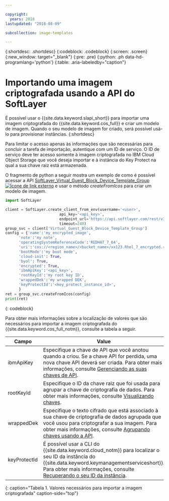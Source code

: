 ```yaml
---

copyright:
  years: 2018
lastupdated: "2018-08-09"

subcollection: image-templates

---
```


{:shortdesc: .shortdesc}
{:codeblock: .codeblock}
{:screen: .screen}
{:new_window: target="_blank"}
{:pre: .pre}
{:python: .ph data-hd-programlang='python'}
{:table: .aria-labeledby="caption"}


# Importando uma imagem criptografada usando a API do SoftLayer

É possível usar o {{site.data.keyword.slapi_short}} para importar uma imagem criptografada do {{site.data.keyword.cos_full}}
e criar um modelo de imagem. Quando o seu modelo de imagem for criado, será possível usá-lo para provisionar instâncias.
{:shortdesc}

Para limitar o acesso apenas às informações que são necessárias para concluir a tarefa de importação, autentique com um ID de serviço. O ID de serviço deve ter acesso somente à imagem criptografada no IBM Cloud Object Storage que você deseja importar e à instância do Key Protect na qual a sua chave raiz está armazenada.  

O fragmento de python a seguir mostra um exemplo de como é possível acessar a
API [SoftLayer_Virtual_Guest_Block_Device_Template_Group ![Ícone de link externo](../../icons/launch-glyph.svg "Ícone de link externo")](https://softlayer.github.io/reference/services/SoftLayer_Virtual_Guest_Block_Device_Template_Group/) e usar o
método _createFromIcos_ para criar um modelo de imagem.

```python
import SoftLayer

client = SoftLayer.create_client_from_env(username='<user>',
                        api_key='<api_key>',
                        endpoint_url='https://api.softlayer.com/rest/v3',
                        timeout=240)
group_svc = client['Virtual_Guest_Block_Device_Template_Group']
config = {'name':'my_encrypted_image',
      'note':'my note',
      'operatingSystemReferenceCode':'REDHAT_7_64',
      'uri':'cos://<region_name>/<bucket_name>/xx123.Rhel_7_encrypted.raw',
      'bootMode':'my boot mode',
      'cloud-init': True,
      'byol': True,
      'encrypted': True,
      'ibmApiKey':'<api_key>',
      'rootKeyId':'my root key ID',
      'wrappedDek':'my wrapped DEK',
      'keyProtectId':'<key_protect_instance_id>',
      }
ret = group_svc.createFromIcos(config)
print(ret)
```
{: codeblock}


Para obter mais informações sobre a localização de valores que são necessários para importar a imagem criptografada do {{site.data.keyword.cos_full_notm}}, consulte a tabela a seguir.

| Campo    | Value   |
| -------- | ------- |
| ibmApiKey | Especifique a chave de API que você anotou quando a criou. Se a chave API for perdida, uma nova chave API deverá ser criada. Para obter mais informações, consulte [Gerenciando as suas chaves de API](/docs/iam?topic=iam-userapikey). |
| rootKeyId | Especifique o ID da chave raiz que foi usada para agrupar a chave de criptografia de dados. Para obter mais informações, consulte [Visualizando chaves](/docs/services/key-protect?topic=key-protect-view-keys#view-keys). |
| wrappedDek | Especifique o texto cifrado que está associado à sua chave de criptografia de dados agrupada que você usou para criptografar a sua imagem. Para obter mais informações, consulte [Agrupando chaves usando a API](/docs/services/key-protect?topic=key-protect-wrap-keys#wrap-keys). |
| keyProtectId | É possível usar a CLI do {{site.data.keyword.cloud_notm}} para localizar o seu ID da instância do {{site.data.keyword.keymanagementserviceshort}}. Para obter mais informações, consulte [Recuperando o seu ID da instância](/docs/services/key-protect?topic=key-protect-retrieve-instance-ID#retrieve-instance-ID). |
{: caption="Tabela 1. Valores necessários para importar a imagem criptografada" caption-side="top"}
